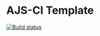 # AJS-CI Template

[![Build status](https://ci.appveyor.com/api/projects/status/meov0b1evx58be1t?svg=true)](https://ci.appveyor.com/project/anna-yeddi/ajs-ci)